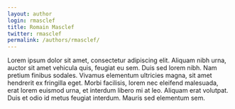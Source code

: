 ```yaml
---
layout: author
login: rmasclef
title: Romain Masclef
twitter: rmasclef
permalink: /authors/rmasclef/
---
```

Lorem ipsum dolor sit amet, consectetur adipiscing elit. Aliquam nibh urna, auctor sit amet vehicula quis, feugiat eu sem. Duis sed lorem nibh. Nam pretium finibus sodales. Vivamus elementum ultricies magna, sit amet hendrerit ex fringilla eget. Morbi facilisis, lorem nec eleifend malesuada, erat lorem euismod urna, et interdum libero mi at leo. Aliquam erat volutpat. Duis et odio id metus feugiat interdum. Mauris sed elementum sem.
